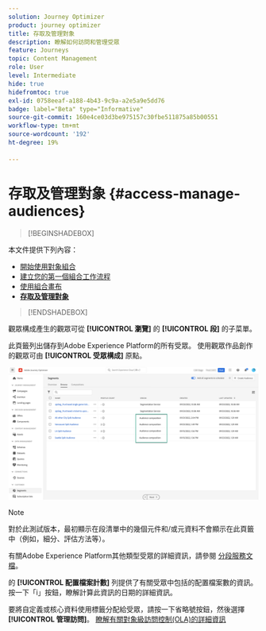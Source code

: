 ```yaml
---
solution: Journey Optimizer
product: journey optimizer
title: 存取及管理對象
description: 瞭解如何訪問和管理受眾
feature: Journeys
topic: Content Management
role: User
level: Intermediate
hide: true
hidefromtoc: true
exl-id: 0758eeaf-a188-4b43-9c9a-a2e5a9e5dd76
badge: label="Beta" type="Informative"
source-git-commit: 160e4ce03d3be975157c30fbe511875a85b00551
workflow-type: tm+mt
source-wordcount: '192'
ht-degree: 19%

---
```


# 存取及管理對象 {#access-manage-audiences}

>[!BEGINSHADEBOX]

本文件提供下列內容：

* [開始使用對象組合](get-started-audience-orchestration.md)
* [建立您的第一個組合工作流程](create-compositions.md)
* [使用組合畫布](composition-canvas.md)
* **[存取及管理對象](access-audiences.md)**

>[!ENDSHADEBOX]

觀眾構成產生的觀眾可從 **[!UICONTROL 瀏覽]** 的 **[!UICONTROL 段]** 的子菜單。

此頁籤列出儲存到Adobe Experience Platform的所有受眾。 使用觀眾作品創作的觀眾可由 **[!UICONTROL 受眾構成]** 原點。

![](assets/audiences-list.png)

>[!NOTE]
>
>對於此測試版本，最初顯示在段清單中的幾個元件和/或元資料不會顯示在此頁籤中（例如，細分、評估方法等）。
>
>有關Adobe Experience Platform其他類型受眾的詳細資訊，請參閱 [分段服務文檔](https://experienceleague.adobe.com/docs/experience-platform/segmentation/ui/overview.html)。

的 **[!UICONTROL 配置檔案計數]** 列提供了有關受眾中包括的配置檔案數的資訊。 按一下「i」按鈕，瞭解計算此資訊的日期的詳細資訊。

要將自定義或核心資料使用標籤分配給受眾，請按一下省略號按鈕，然後選擇 **[!UICONTROL 管理訪問]**。 [瞭解有關對象級訪問控制(OLA)的詳細資訊](../administration/object-based-access.md)

<!--
-edit an audience?
-->

